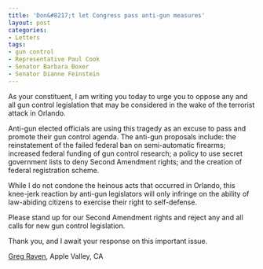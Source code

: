 ```yaml
---
title: 'Don&#8217;t let Congress pass anti-gun measures'
layout: post
categories:
- Letters
tags:
- gun control
- Representative Paul Cook
- Senator Barbara Boxer
- Senator Dianne Feinstein
---
```


As your constituent, I am writing you today to urge you to oppose any and all gun control legislation that may be considered in the wake of the terrorist attack in Orlando.  
  
Anti-gun elected officials are using this tragedy as an excuse to pass and promote their gun control agenda. The anti-gun proposals include: the reinstatement of the failed federal ban on semi-automatic firearms; increased federal funding of gun control research; a policy to use secret government lists to deny Second Amendment rights; and the creation of federal registration scheme.

While I do not condone the heinous acts that occurred in Orlando, this knee-jerk reaction by anti-gun legislators will only infringe on the ability of law-abiding citizens to exercise their right to self-defense.

Please stand up for our Second Amendment rights and reject any and all calls for new gun control legislation.

Thank you, and I await your response on this important issue.

[Greg Raven](https://www.gregraven.org), Apple Valley, CA